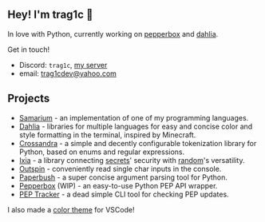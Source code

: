 ## Hey! I'm trag1c 👋
In love with Python, currently working on [pepperbox](https://github.com/trag1c/pepperbox) and [dahlia](https://github.com/dahlia-lib).

Get in touch!
* Discord: `trag1c`, [my server](https://discord.gg/CNQ4EYjC2J)
* email: [trag1cdev@yahoo.com](mailto:trag1cdev@yahoo.com)

## Projects
- [Samarium](https://github.com/samarium-lang/Samarium) - an implementation of one of my programming languages.
- [Dahlia](https://github.com/dahlia-lib) - libraries for multiple languages for easy and concise color and style formatting in the terminal, inspired by Minecraft.
- [Crossandra](https://github.com/trag1c/crossandra) - a simple and decently configurable tokenization library for Python, based on enums and regular expressions.
- [Ixia](https://github.com/trag1c/ixia) - a library connecting [secrets](https://docs.python.org/3/library/secrets.html)' security with [random](https://docs.python.org/3/library/random.html)'s versatility.
- [Outspin](https://github.com/trag1c/outspin) - conveniently read single char inputs in the console.
- [Paperbush](https://github.com/trag1c/paperbush) - a super concise argument parsing tool for Python.
- [Pepperbox](https://github.com/trag1c/pepperbox) (WIP) - an easy-to-use Python PEP API wrapper.
- [PEP Tracker](https://github.com/trag1c/pep-tracker) - a dead simple CLI tool for checking PEP updates.

I also made a [color theme](https://github.com/trag1c/gleam-theme) for VSCode!
